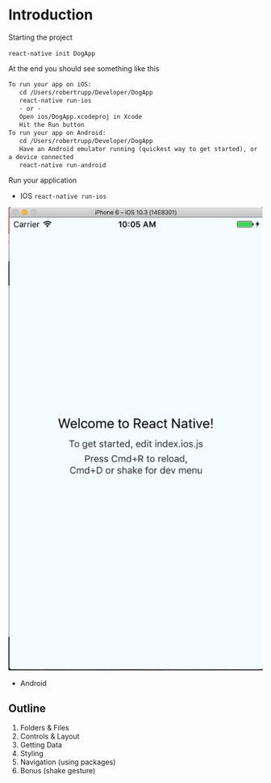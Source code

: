 # Introduction



Starting the project

`react-native init DogApp`

At the end you should see something like this

```
To run your app on iOS:
   cd /Users/robertrupp/Developer/DogApp
   react-native run-ios
   - or -
   Open ios/DogApp.xcodeproj in Xcode
   Hit the Run button
To run your app on Android:
   cd /Users/robertrupp/Developer/DogApp
   Have an Android emulator running (quickest way to get started), or a device connected
   react-native run-android
```

Run your application

* IOS
`react-native run-ios`

![Getting Started](images/intro1.png)

* Android


## Outline

1. Folders & Files
2. Controls & Layout
3. Getting Data
4. Styling
5. Navigation (using packages)
6. Bonus (shake gesture)